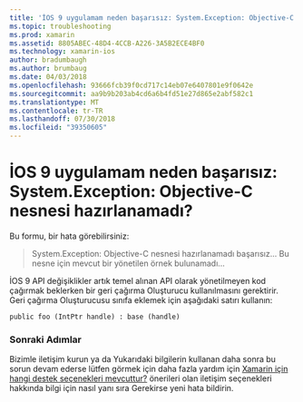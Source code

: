 ```yaml
---
title: 'İOS 9 uygulamam neden başarısız: System.Exception: Objective-C nesnesi hazırlanamadı?'
ms.topic: troubleshooting
ms.prod: xamarin
ms.assetid: 8805ABEC-48D4-4CCB-A226-3A5B2ECE4BF0
ms.technology: xamarin-ios
author: bradumbaugh
ms.author: brumbaug
ms.date: 04/03/2018
ms.openlocfilehash: 93666fcb39f0cd717c14eb07e6407801e9f0642e
ms.sourcegitcommit: aa9b9b203ab4cd6a6b4fd51e27d865e2abf582c1
ms.translationtype: MT
ms.contentlocale: tr-TR
ms.lasthandoff: 07/30/2018
ms.locfileid: "39350605"
---
```

# <a name="why-does-my-ios-9-app-fail-with-systemexception-failed-to-marshal-the-objective-c-object"></a>İOS 9 uygulamam neden başarısız: System.Exception: Objective-C nesnesi hazırlanamadı?

Bu formu, bir hata görebilirsiniz:

> System.Exception: Objective-C nesnesi hazırlanamadı başarısız... Bu nesne için mevcut bir yönetilen örnek bulunamadı...

İOS 9 API değişiklikler artık temel alınan API olarak yönetilmeyen kod çağırmak beklerken bir geri çağırma Oluşturucu kullanılmasını gerektirir. Geri çağırma Oluşturucusu sınıfa eklemek için aşağıdaki satırı kullanın: 

`public foo (IntPtr handle) : base (handle) ` 

### <a name="next-steps"></a>Sonraki Adımlar

Bizimle iletişim kurun ya da Yukarıdaki bilgilerin kullanan daha sonra bu sorun devam ederse lütfen görmek için daha fazla yardım için [Xamarin için hangi destek seçenekleri mevcuttur?](~/cross-platform/troubleshooting/support-options.md) önerileri olan iletişim seçenekleri hakkında bilgi için nasıl yanı sıra Gerekirse yeni hata bildirin. 
